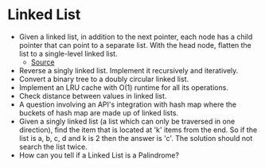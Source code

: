 # Linked List

- Given a linked list, in addition to the next pointer, each node has a child pointer that can point to a separate list. With the head node, flatten the list to a single-level linked list.
  - [Source](http://blog.gainlo.co/index.php/2016/06/12/flatten-a-linked-list/)
- Reverse a singly linked list. Implement it recursively and iteratively.
- Convert a binary tree to a doubly circular linked list.
- Implement an LRU cache with O(1) runtime for all its operations.
- Check distance between values in linked list.
- A question involving an API's integration with hash map where the buckets of hash map are made up of linked lists.
- Given a singly linked list (a list which can only be traversed in one direction), find the item that is located at 'k' items from the end. So if the list is a, b, c, d and k is 2 then the answer is 'c'. The solution should not search the list twice.
- How can you tell if a Linked List is a Palindrome?
